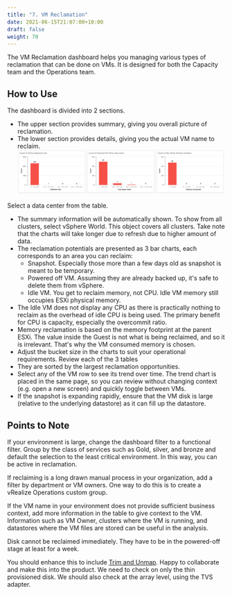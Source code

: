 ```yaml
---
title: "7. VM Reclamation"
date: 2021-06-15T21:07:00+10:00
draft: false
weight: 70
---
```


The VM Reclamation dashboard helps you managing various types of reclamation that can be done on VMs. It is designed for both the Capacity team and the Operations team.

## How to Use

The dashboard is divided into 2 sections.
- The upper section provides summary, giving you overall picture of reclamation.
- The lower section provides details, giving you the actual VM name to reclaim.
![](3.3.7-fig-1.png)
 
Select a data center from the table. 
- The summary information will be automatically shown. To show from all clusters, select vSphere World. This object covers all clusters. Take note that the charts will take longer due to refresh due to higher amount of data.
- The reclamation potentials are presented as 3 bar charts, each corresponds to an area you can reclaim:
  - Snapshot. Especially those more than a few days old as snapshot is meant to be temporary.
  - Powered off VM. Assuming they are already backed up, it's safe to delete them from vSphere.
  - Idle VM. You get to reclaim memory, not CPU. Idle VM memory still occupies ESXi physical memory.
- The Idle VM does not display any CPU as there is practically nothing to reclaim as the overhead of idle CPU is being used. The primary benefit for CPU is capacity, especially the overcommit ratio.
- Memory reclamation is based on the memory footprint at the parent ESXi. The value inside the Guest is not what is being reclaimed, and so it is irrelevant. That's why the VM consumed memory is chosen.
- Adjust the bucket size in the charts to suit your operational requirements.
Review each of the 3 tables
- They are sorted by the largest reclamation opportunities. 
- Select any of the VM row to see its trend over time. The trend chart is placed in the same page, so you can review without changing context (e.g. open a new screen) and quickly toggle between VMs.
- If the snapshot is expanding rapidly, ensure that the VM disk is large (relative to the underlying datastore) as it can fill up the datastore.

## Points to Note

If your environment is large, change the dashboard filter to a functional filter. Group by the class of services such as Gold, silver, and bronze and default the selection to the least critical environment. In this way, you can be active in reclamation.

If reclaiming is a long drawn manual process in your organization, add a filter by department or VM owners. One way to do this is to create a vRealize Operations custom group.

If the VM name in your environment does not provide sufficient business context, add more information in the table to give context to the VM. Information such as VM Owner, clusters where the VM is running, and datastores where the VM files are stored can be useful in the analysis. 

Disk cannot be reclaimed immediately. They have to be in the powered-off stage at least for a week.

You should enhance this to include [Trim and Unmap](https://en.wikipedia.org/wiki/Trim_(computing)). Happy to collaborate and make this into the product. We need to check on only the thin provisioned disk. We should also check at the array level, using the TVS adapter.